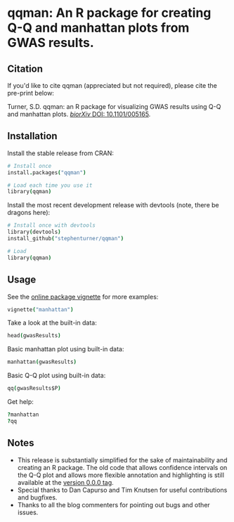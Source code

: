 # qqman: An R package for creating Q-Q and manhattan plots from GWAS results.

## Citation

If you'd like to cite qqman (appreciated but not required), please cite the pre-print below:

Turner, S.D. qqman: an R package for visualizing GWAS results using Q-Q and manhattan plots. [*biorXiv* DOI: 10.1101/005165](http://biorxiv.org/content/early/2014/05/14/005165).

## Installation

Install the stable release from CRAN:

```coffee
# Install once
install.packages("qqman")

# Load each time you use it
library(qqman)
```

Install the most recent development release with devtools (note, there be dragons here):

```coffee
# Install once with devtools
library(devtools)
install_github("stephenturner/qqman")

# Load
library(qqman)
```

## Usage

See the [online package vignette](http://cran.r-project.org/web/packages/qqman/vignettes/qqman.html) for more examples:

```coffee
vignette("manhattan")
```

Take a look at the built-in data:

```coffee
head(gwasResults)
```

Basic manhattan plot using built-in data:

```coffee
manhattan(gwasResults)
```

Basic Q-Q plot using built-in data:

```coffee
qq(gwasResults$P)
```

Get help:

```coffee
?manhattan
?qq
```

## Notes

* This release is substantially simplified for the sake of maintainability and creating an R package. The old code that allows confidence intervals on the Q-Q plot and allows more flexible annotation and highlighting is still available at the [version 0.0.0 tag](https://github.com/stephenturner/qqman/tree/v0.0.0).
* Special thanks to Dan Capurso and Tim Knutsen for useful contributions and bugfixes.
* Thanks to all the blog commenters for pointing out bugs and other issues.
